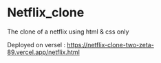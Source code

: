 # Netflix_clone
The clone of a netflix using html &amp; css only 

Deployed on versel : https://netflix-clone-two-zeta-89.vercel.app/netflix.html
